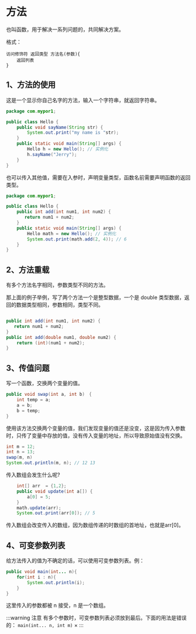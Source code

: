 # 方法

也叫函数，用于解决一系列问题的，共同解决方案。

格式：

```
访问修饰符 返回类型 方法名(参数){
    返回列表
}
```

## 1、方法的使用


这是一个显示你自己名字的方法，输入一个字符串，就返回字符串。

```java 
package com.mypor1;

public class Hello {
    public void sayName(String str) {
        System.out.print("my name is "str);
    }
    public static void main(String[] args) {
        Hello h = new Hello(); // 实例化
        h.sayName("Jerry"); 
    }
}
```

也可以传入其他值，需要在入参时，声明变量类型，函数名前需要声明函数的返回类型。

```java 
package com.mypor1;

public class Hello {
    public int add(int num1, int num2) {
       return num1 + num2;
    }
    public static void main(String[] args) {
        Hello math = new Hello(); // 实例化
        System.out.print(math.add(2, 4)); // 6
    }
}
```

## 2、方法重载

有多个方法名字相同，参数类型不同的方法。

那上面的例子举例，写了两个方法一个是整型数据，一个是 double 类型数据，返回的数据类型相同，参数相同，类型不同。

```java

public int add(int num1, int num2) {
   return num1 + num2;
}
public int add(double num1, double num2) {
    return (int)(num1 + num2);
}
```

## 3、传值问题

写一个函数，交换两个变量的值。

```java 
public void swap(int a, int b)　{
    int temp = a;
    a = b;
    b = temp;
}
```

使用该方法交换两个变量的值，我们发现变量的值还是没变，这是因为传入参数时，只传了变量中存放的值，没有传入变量的地址，所以导致原始值没有交换。

```java
int m = 12;
int n = 13;
swap(m, n)
System.out.println(m, n); // 12 13
```

传入数组会发生什么呢?

```java
    int[] arr  = {1,2};
    public void update(int a[]) {
        a[0] = 5;
    }
    math.update(arr);
    System.out.print(arr[0]); // 5
```

传入数组会改变传入的数组，因为数组传递的时数组的首地址，也就是arr[0]。

## 4、可变参数列表

给方法传入的值为不确定的话，可以使用可变参数列表。例：

```java
public void main(int... n){
    for(int i : n){
        System.out.println(i);
    }
}
```

这里传入的参数都被 n 接受，n 是一个数组。

:::warning 注意
有多个参数时，可变参数列表必须放到最后。下面的用法是错误的：
`main(int... n, int m)` ×
:::



